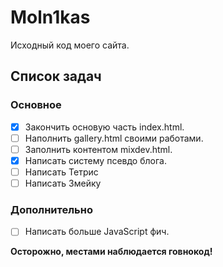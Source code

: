 # Moln1kas
Исходный код моего сайта.

## Список задач
### Основное
- [x] Закончить основую часть index.html.
- [ ] Наполнить gallery.html своими работами.
- [ ] Заполнить контентом mixdev.html.
- [x] Написать систему псевдо блога.
- [ ] Написать Тетрис
- [ ] Написать Змейку
### Дополнительно
- [ ] Написать больше JavaScript фич.

**Осторожно, местами наблюдается говнокод!**